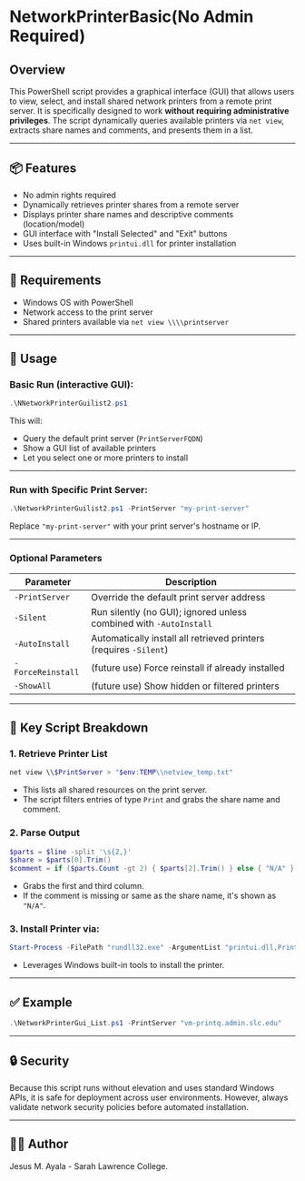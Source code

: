 # NetworkPrinterBasic(No Admin Required)

## Overview

This PowerShell script provides a graphical interface (GUI) that allows users to view, select, and install shared network printers from a remote print server. It is specifically designed to work **without requiring administrative privileges**. The script dynamically queries available printers via `net view`, extracts share names and comments, and presents them in a list.

---

## 📦 Features

- No admin rights required
- Dynamically retrieves printer shares from a remote server
- Displays printer share names and descriptive comments (location/model)
- GUI interface with "Install Selected" and "Exit" buttons
- Uses built-in Windows `printui.dll` for printer installation

---

## 🔧 Requirements

- Windows OS with PowerShell
- Network access to the print server
- Shared printers available via `net view \\\\printserver`

---

## 🚀 Usage

### Basic Run (interactive GUI):

```powershell
.\NNetworkPrinterGuilist2.ps1
```

This will:
- Query the default print server (`PrintServerFQDN`)
- Show a GUI list of available printers
- Let you select one or more printers to install

---

### Run with Specific Print Server:

```powershell
.\NetworkPrinterGuilist2.ps1 -PrintServer "my-print-server"
```

Replace `"my-print-server"` with your print server's hostname or IP.

---

### Optional Parameters

| Parameter        | Description                                                             |
|------------------|-------------------------------------------------------------------------|
| `-PrintServer`   | Override the default print server address                               |
| `-Silent`        | Run silently (no GUI); ignored unless combined with `-AutoInstall`      |
| `-AutoInstall`   | Automatically install all retrieved printers (requires `-Silent`)       |
| `-ForceReinstall`| (future use) Force reinstall if already installed                       |
| `-ShowAll`       | (future use) Show hidden or filtered printers                           |

---

## 🧠 Key Script Breakdown

### 1. Retrieve Printer List

```powershell
net view \\$PrintServer > "$env:TEMP\\netview_temp.txt"
```

- This lists all shared resources on the print server.
- The script filters entries of type `Print` and grabs the share name and comment.

### 2. Parse Output

```powershell
$parts = $line -split '\s{2,}'
$share = $parts[0].Trim()
$comment = if ($parts.Count -gt 2) { $parts[2].Trim() } else { "N/A" }
```

- Grabs the first and third column.
- If the comment is missing or same as the share name, it's shown as `"N/A"`.

### 3. Install Printer via:

```powershell
Start-Process -FilePath "rundll32.exe" -ArgumentList "printui.dll,PrintUIEntry /in /n`"$fullPath`""
```

- Leverages Windows built-in tools to install the printer.

---

## ✅ Example

```powershell
.\NetworkPrinterGui_List.ps1 -PrintServer "vm-printq.admin.slc.edu"
```

---

## 🔒 Security

Because this script runs without elevation and uses standard Windows APIs, it is safe for deployment across user environments. However, always validate network security policies before automated installation.

---

## 👨‍💻 Author

Jesus M. Ayala - Sarah Lawrence College.
